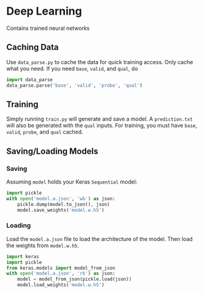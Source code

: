 # Deep Learning
Contains trained neural networks

## Caching Data
Use `data_parse.py` to cache the data for quick training access. Only cache
what you need. If you need `base`, `valid`, and `qual`, do

```python
import data_parse
data_parse.parse('base', 'valid', 'probe', 'qual')
```

## Training
Simply running `train.py` will generate and save a model. A `prediction.txt`
will also be generated with the `qual` inputs. For training, you must have
`base`, `valid`, `probe`, and `qual` cached.

## Saving/Loading Models

### Saving
Assuming `model` holds your Keras `Sequential` model:

```python
import pickle
with open('model.a.json', 'wb') as json:
    pickle.dump(model.to_json(), json)
    model.save_weights('model.w.h5')
```

### Loading
Load the `model.a.json` file to load the architecture of the model. Then load
the weights from `model.w.h5`.

```python
import keras
import pickle
from keras.models import model_from_json
with open('model.a.json', 'rb') as json:
    model = model_from_json(pickle.load(json))
    model.load_weights('model.w.h5')
```
